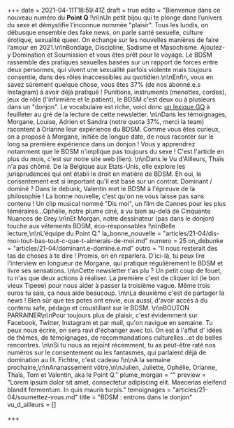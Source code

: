 +++
date = 2021-04-11T18:59:41Z
draft = true
edito = "Bienvenue dans ce nouveau numéro du **Point Q** !\n\nUn petit bijou qui te plonge dans l’univers du sexe et démystifie l’inconnue nommée \"plaisir\". Tous les lundis, on débusque ensemble des fake news, on parle santé sexuelle, culture érotique, sexualité queer. On échange sur les nouvelles manières de faire l’amour en 2021.\n\nBondage, Discipline, Sadisme et Masochisme. Ajoutez-y Domination et Soumission et vous êtes prêt pour le voyage. Le BDSM rassemble des pratiques sexuelles basées sur un rapport de forces entre deux personnes, qui vivent une sexualité parfois violente mais toujours consentie, dans des rôles inaccessibles au quotidien.\n\nEnfin, vous en savez sûrement quelque chose, vous êtes 37% (de nos abonné.e.s Instagram) à avoir déjà pratiqué ! Punitions, instruments (menottes, cordes), jeux de rôle (l'infirmière et le patient), le BDSM c'est  deux ou à plusieurs dans un \"donjon\". Le vocabulaire est riche, voici donc [un lexique GQ](https://www.gqmagazine.fr/sexe/action/articles/le-petit-guide-du-debutant-en-sadomasochisme/57300) à feuilleter au gré de la lecture de cette newsletter. \n\nDans les témoignages, Morgane, Louise, Adrien et Sandra (notre quota 37%, merci la team) racontent à Orianne leur expérience du BDSM. Comme vous êtes curieux, on a proposé à Morgane, initiée de longue date, de nous raconter sur le long sa première expérience dans un donjon ! Vous y apprendrez notamment que le BDSM n'implique pas toujours du sexe ! C'est l'article en plus du mois, c'est sur notre site web (lien). \n\nDans le Vu d'Ailleurs, Thaïs n'a pas chômé. De la Belgique aux Etats-Unis, elle explore les jurisprudences qui ont établi le droit en matière de BDSM. Eh oui, le consentement est si important qu'il est basé sur un contrat. Dominant / dominé ? Dans le debunk, Valentin met le BDSM à l'épreuve de la philosophie ! La bonne nouvelle, c'est qu'on ne vous laisse pas sans contenu ! Un clip musical nommé \"Dis moi\", un film de Cannes pour les plus téméraires...Ophélie, notre plume ciné, a vu bien au-delà de Cinquante Nuances de Grey.\n\nEt Morgan, notre dessinateur (pas dans le donjon) touche aux vêtements BDSM, éco-responsables !\n\nBelle lecture,\n\nL'équipe du Point Q."
la_bonne_nouvelle = "articles/21-04/dis-moi-tout-bas-tout-c-que-t-aimerais-de-moi.md"
numero = 25
on_debunke = "articles/21-04/dominant.e-domine.e.md"
outro = "Il nous resterait des tas de choses à te dire ! Promis, on en reparlera. D'ici-là, tu peux lire l'interview en longueur de Morgane, qui pratique régulièrement le BDSM et livre ses sensations. \n\nCette newsletter t'as plu ? Un petit coup de fouet, tu n'as que deux actions à réaliser. La première c'est de cliquer ici (le bon vieux Tipeee) pour nous aider à passer la troisième vague. Même trois euros tu sais, ça nous aide beaucoup. \n\nLa deuxième c'est de partager la news ! Bien sûr que tes potes ont envie, eux aussi, d'avoir accès à du contenu safe, pédago et croustillant sur le BDSM. \n\nBOUTON PARRAINER\n\nPour toujours plus de plaisir, c'est évidemment sur Facebook, Twitter, Instagram et par mail, qu'on navigue en semaine. Tu peux nous écrire, on sera ravi d'échanger avec toi. On est à l'affut d' idées de thèmes, de témoignages, de recommandations culturelles...et de belles rencontres. \n\nSi tu nous as rejoint récemment, tu as peut-être raté nos numéros sur le consentement ou les fantasmes, qui parlaient déjà de domination au lit. Fichtre, c'est cadeau !\n\nA la semaine prochaine,\n\nAnanassement vôtre,\n\nJulien, Juliette, Ophélie, Orianne, Thaïs, Tom et Valentin, aka le Point Q."
plume_morgan = ""
preview = "Lorem ipsum dolor sit amet, consectetur adipiscing elit. Maecenas eleifend blandit fermentum. In quis mauris turpis."
temoignages = "articles/21-04/soumettez-vous.md"
title = "BDSM : entrons dans le donjon"
vu_d_ailleurs = []

+++
